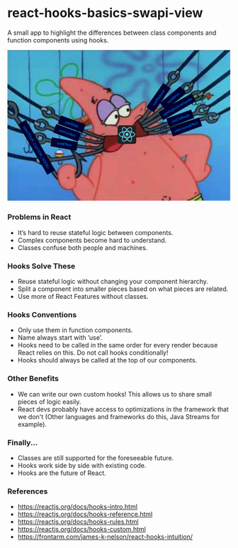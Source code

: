 # react-hooks-basics-swapi-view
A small app to highlight the differences between class components and function components using hooks.

![React Hooks Spongebob Reference](https://github.com/hallzac2/react-hooks-basics-swapi-view/blob/master/patrick-hooks.png)

### Problems in React
* It’s hard to reuse stateful logic between components.
* Complex components become hard to understand.
* Classes confuse both people and machines.

### Hooks Solve These
* Reuse stateful logic without changing your component hierarchy.
* Split a component into smaller pieces based on what pieces are related.
* Use more of React Features without classes.

### Hooks Conventions
* Only use them in function components.
* Name always start with ’use’.
* Hooks need to be called in the same order for every render because React relies on this. Do not call hooks conditionally!
* Hooks should always be called at the top of our components.

### Other Benefits
* We can write our own custom hooks! This allows us to share small pieces of logic easily.
* React devs probably have access to optimizations in the framework that we don't (Other languages and frameworks do this, Java Streams for example).

### Finally...
* Classes are still supported for the foreseeable future.
* Hooks work side by side with existing code.
* Hooks are the future of React.

### References
* https://reactjs.org/docs/hooks-intro.html
* https://reactjs.org/docs/hooks-reference.html
* https://reactjs.org/docs/hooks-rules.html
* https://reactjs.org/docs/hooks-custom.html
* https://frontarm.com/james-k-nelson/react-hooks-intuition/
